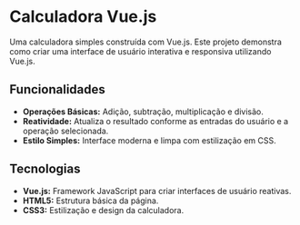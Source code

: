 # Calculadora Vue.js

Uma calculadora simples construída com Vue.js. Este projeto demonstra como criar uma interface de usuário interativa e responsiva utilizando Vue.js.

## Funcionalidades

- **Operações Básicas:** Adição, subtração, multiplicação e divisão.
- **Reatividade:** Atualiza o resultado conforme as entradas do usuário e a operação selecionada.
- **Estilo Simples:** Interface moderna e limpa com estilização em CSS.

## Tecnologias

- **Vue.js:** Framework JavaScript para criar interfaces de usuário reativas.
- **HTML5:** Estrutura básica da página.
- **CSS3:** Estilização e design da calculadora.
